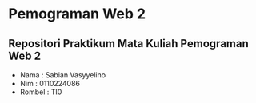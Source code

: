 # Pemograman Web 2

## Repositori Praktikum Mata Kuliah Pemograman Web 2
- Nama   : Sabian Vasyyelino
- Nim    : 0110224086
- Rombel : TI0